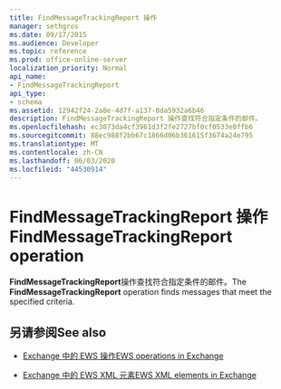 ```yaml
---
title: FindMessageTrackingReport 操作
manager: sethgros
ms.date: 09/17/2015
ms.audience: Developer
ms.topic: reference
ms.prod: office-online-server
localization_priority: Normal
api_name:
- FindMessageTrackingReport
api_type:
- schema
ms.assetid: 12942f24-2a8e-4d7f-a137-8da5932a6b46
description: FindMessageTrackingReport 操作查找符合指定条件的邮件。
ms.openlocfilehash: ec3073da4cf3961d3f2fe2727bf0cf0533e0ffb6
ms.sourcegitcommit: 88ec988f2bb67c1866d06b361615f3674a24e795
ms.translationtype: MT
ms.contentlocale: zh-CN
ms.lasthandoff: 06/03/2020
ms.locfileid: "44530914"
---
```

# <a name="findmessagetrackingreport-operation"></a><span data-ttu-id="d3154-103">FindMessageTrackingReport 操作</span><span class="sxs-lookup"><span data-stu-id="d3154-103">FindMessageTrackingReport operation</span></span>

<span data-ttu-id="d3154-104">**FindMessageTrackingReport**操作查找符合指定条件的邮件。</span><span class="sxs-lookup"><span data-stu-id="d3154-104">The **FindMessageTrackingReport** operation finds messages that meet the specified criteria.</span></span> 
  
## <a name="see-also"></a><span data-ttu-id="d3154-105">另请参阅</span><span class="sxs-lookup"><span data-stu-id="d3154-105">See also</span></span>

- [<span data-ttu-id="d3154-106">Exchange 中的 EWS 操作</span><span class="sxs-lookup"><span data-stu-id="d3154-106">EWS operations in Exchange</span></span>](ews-operations-in-exchange.md)
  
- [<span data-ttu-id="d3154-107">Exchange 中的 EWS XML 元素</span><span class="sxs-lookup"><span data-stu-id="d3154-107">EWS XML elements in Exchange</span></span>](ews-xml-elements-in-exchange.md)

